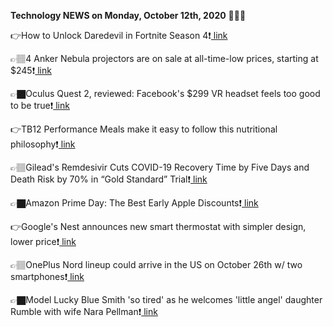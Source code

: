 <b>Technology NEWS on Monday, October 12th, 2020</b> 📡📡📡 

👉How to Unlock Daredevil in Fortnite Season 4❗️<a href='https://techblock.club/?p=7771'> link</a>

👉🏽4 Anker Nebula projectors are on sale at all-time-low prices, starting at $245❗️<a href='https://techblock.club/?p=7773'> link</a>

👉🏿Oculus Quest 2, reviewed: Facebook's $299 VR headset feels too good to be true❗️<a href='https://techblock.club/?p=7775'> link</a>

👉TB12 Performance Meals make it easy to follow this nutritional philosophy❗️<a href='https://techblock.club/?p=7777'> link</a>

👉🏽Gilead's Remdesivir Cuts COVID-19 Recovery Time by Five Days and Death Risk by 70% in “Gold Standard” Trial❗️<a href='https://techblock.club/?p=7779'> link</a>

👉🏿Amazon Prime Day: The Best Early Apple Discounts❗️<a href='https://techblock.club/?p=7781'> link</a>

👉Google's Nest announces new smart thermostat with simpler design, lower price❗️<a href='https://techblock.club/?p=7783'> link</a>

👉🏽OnePlus Nord lineup could arrive in the US on October 26th w/ two smartphones❗️<a href='https://techblock.club/?p=7785'> link</a>

👉🏿Model Lucky Blue Smith 'so tired' as he welcomes 'little angel' daughter Rumble with wife Nara Pellman❗️<a href='https://techblock.club/?p=7787'> link</a>

